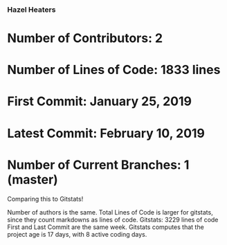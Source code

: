 ### Hazel Heaters

# Number of Contributors: 2
# Number of Lines of Code: 1833 lines
# First Commit: January 25, 2019
# Latest Commit: February 10, 2019
# Number of Current Branches: 1 (master) 


Comparing this to Gitstats!

Number of authors is the same.
Total Lines of Code is larger for gitstats, since they count markdowns as lines of code. Gitstats: 3229 lines of code
First and Last Commit are the same week.
Gitstats computes that the project age is 17 days, with 8 active coding days. 
